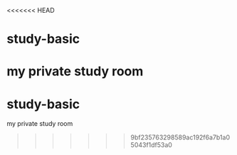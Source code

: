 <<<<<<< HEAD
# study-basic
my private study room
=======
# study-basic
my private study room
>>>>>>> 9bf235763298589ac192f6a7b1a05043f1df53a0
